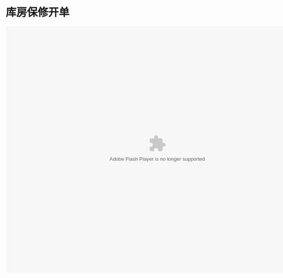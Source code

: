 # 库房保修开单

<embed src="http://resource.3cwdb.com/kailong-donghua/库房保修-1开单.swf" width="800" height="650"  pluginspage="http://www.macromedia.com/go/getflashplayer" 
type="application/x-shockwave-flash" ></embed>

